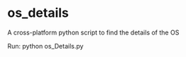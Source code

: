 # os_details
A cross-platform python script to find the details of the OS

Run: python os_Details.py
